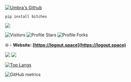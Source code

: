 <a href="https://logout.space" target="_blank"> <img src="https://cdn.discordapp.com/attachments/855072998796296212/970123406513168384/Umbra_Github.png" alt="Umbra's Github"/></a>
```sh-session
pip install bitches
```

<a href="https://logout.space" target="_blank"> <img src="https://64.media.tumblr.com/7461849d06372219427696ad659250a6/tumblr_otnwlpIacK1wv27c8o1_500.gif"/></a>

<img src="https://img.shields.io/badge/dynamic/json?&label=Total%20Forks&color=008042&style=flat&style=for-the-badge&query=%24.forks&url=https://gpvc.arturio.dev/Umbra999" alt="Visitors"></a>
<img src="https://img.shields.io/badge/dynamic/json?&label=Total%20Stars&color=008042&style=flat&style=for-the-badge&query=%24.stars&url=https://api.github-star-counter.workers.dev/user/Umbra999" alt="Profile Stars"></a>
<img src="https://img.shields.io/badge/dynamic/json?&label=Total%20Forks&color=008042&style=flat&style=for-the-badge&query=%24.forks&url=https://api.github-star-counter.workers.dev/user/Umbra999" alt="Profile Forks"></a>

🌐・**Website: [https://logout.space](https://logout.space)** 

<a href="https://logout.space" target="_blank"> <img src="https://discord.c99.nl/widget/theme-1/155552545782235137.png"/></a>
<a href="https://logout.space" target="_blank"> <img src="https://discord.c99.nl/widget/theme-1/99546079980187648.png"/></a>

[![Top Langs](https://github-readme-stats.vercel.app/api/top-langs/?username=Umbra999)](https://github.com/anuraghazra/github-readme-stats)

![GitHub metrics](https://metrics.lecoq.io/Umbra999)  
